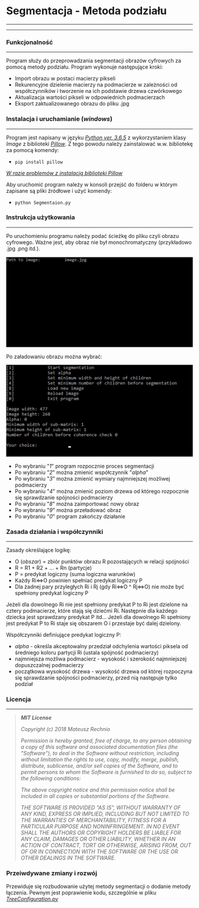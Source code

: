 # **Segmentacja - Metoda podziału**
__ __ __ __ __
__ __ __ __ __
### **Funkcjonalność**
__ __ __ __ __
Program służy do przeprowadzania segmentacji obrazów cyfrowych za pomocą metody podziału.
Program wykonuje następujące kroki:
* Import obrazu w postaci macierzy pikseli
* Rekurencyjne dzielenie macierzy na podmacierze w zależności od współczynników i tworzenie na ich podstawie drzewa czwórkowego
* Aktualizacja wartości pikseli w odpowiednich podmacierzach
* Eksport zaktualizowanego obrazu do pliku .jpg

### **Instalacja i uruchamianie (_windows_)**
__ __ __ __ __
Program jest napisany w języku [_Python ver. 3.6.5_](https://www.python.org/ftp/python/3.6.5/python-3.6.5.exe) z wykorzystaniem klasy _Image_ z biblioteki [_Pillow_](https://pillow.readthedocs.io/en/5.1.x/). Z tego powodu należy zainstalować w.w. bibliotekę za pomocą komendy:
- `pip install pillow`

[_W razie problemów z instalacją biblioteki Pillow_](https://pillow.readthedocs.io/en/5.1.x/installation.html)

Aby uruchomić program należy w konsoli przejść do folderu w którym zapisane są pliki źródłowe i użyć komendy:
- `python Segmentaion.py`

### **Instrukcja użytkowania**
__ __ __ __ __
Po uruchomieniu programu należy podać ścieżkę do pliku czyli obrazu cyfrowego. Ważne jest, aby obraz nie był monochromatyczny (przykładowo .jpg .png itd.).

![loading](https://github.com/RechnioMateusz/Segmentacja-podzial/blob/master/READMEimages/loading.jpg)

Po załadowaniu obrazu można wybrać:

![menu](https://github.com/RechnioMateusz/Segmentacja-podzial/blob/master/READMEimages/menu.jpg)

* Po wybraniu "_1_" program rozpocznie proces segmentacji
* Po wybraniu "_2_" można zmienić współczynnik "_alpha_"
* Po wybraniu "_3_" można zmienić wymiary najmniejszej możliwej podmacierzy
* Po wybraniu "_4_" można zmienić poziom drzewa od którego rozpocznie się sprawdzanie spójności podmacierzy
* Po wybraniu "_8_" można zaimportować nowy obraz
* Po wybraniu "_9_" można przeładować obraz
* Po wybraniu "_0_" program zakończy działanie

### **Zasada działania i współczynniki**
__ __ __ __ __
Zasady określające logikę:
* O (_obszar_) = zbiór punktów obrazu R pozostających w relacji spójności
* R = R1 + R2 + ... + Rn (partycje)
* P = predykat logiczny (suma logiczna warunków)
* Każdy Ri<=>O powinien spełniać predykat logiczny P
* Dla żadnej pary przyległych Ri i Rj (gdy Ri<=>O ^ Rj<=>O) nie może być spełniony predykat logiczny P

Jeżeli dla dowolnego Ri nie jest spełniony predykat P to Ri jest dzielone na cztery podmacierze, które stają się dziećmi Ri.
Następnie dla każdego dziecka jest sprawdzany predykat P itd...
Jeżeli dla dowolnego Ri spełniony jest predykat P to Ri staje się obszarem O i przestaje być dalej dzielony.



Współczynniki definiujące predykat logiczny P:
* _alpha_ - określa akceptowalny przedział odchylenia wartości piksela od średniego koloru partycji Ri (ustala spójność podmacierzy)
* najmniejsza możliwa podmacierz - wysokość i szerokość najmniejszej dopuszczalnej podmacierzy
* początkowa wysokość drzewa - wysokość drzewa od której rozpoczyna się sprawdzanie spójności podmacierzy, przed nią następuje tylko podział

### **Licencja**
__ __ __ __ __
>**_MIT License_**
>
>_Copyright (c) 2018 Mateusz Rechnio_
>
>_Permission is hereby granted, free of charge, to any person obtaining a copy
of this software and associated documentation files (the "Software"), to deal
in the Software without restriction, including without limitation the rights
to use, copy, modify, merge, publish, distribute, sublicense, and/or sell
copies of the Software, and to permit persons to whom the Software is
furnished to do so, subject to the following conditions:_
>
>_The above copyright notice and this permission notice shall be included in all
copies or substantial portions of the Software._
>
>_THE SOFTWARE IS PROVIDED "AS IS", WITHOUT WARRANTY OF ANY KIND, EXPRESS OR
IMPLIED, INCLUDING BUT NOT LIMITED TO THE WARRANTIES OF MERCHANTABILITY,
FITNESS FOR A PARTICULAR PURPOSE AND NONINFRINGEMENT. IN NO EVENT SHALL THE
AUTHORS OR COPYRIGHT HOLDERS BE LIABLE FOR ANY CLAIM, DAMAGES OR OTHER
LIABILITY, WHETHER IN AN ACTION OF CONTRACT, TORT OR OTHERWISE, ARISING FROM,
OUT OF OR IN CONNECTION WITH THE SOFTWARE OR THE USE OR OTHER DEALINGS IN THE
SOFTWARE._

### **Przeiwdywane zmiany i rozwój**
Przewiduje się rozbudowanie użytej metody segmentacji o dodanie metody łączenia.
Pewnym jest poprawienie kodu, szczególnie w pliku [_TreeConfiguration.py_](https://github.com/RechnioMateusz/Segmentacja-podzial/blob/master/TreeConfiguration.py)